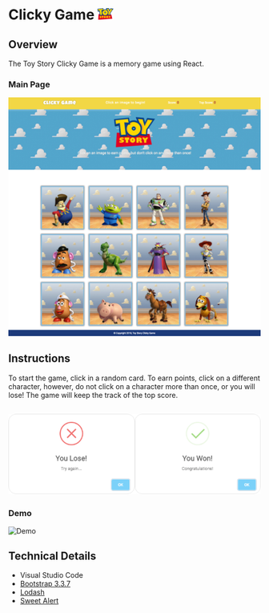 # Clicky Game <img src="src/images/logo.png" width="32">

## Overview 
The Toy Story Clicky Game is a memory game using React.

### Main Page 
![mainPage](src/images/mainPage.png)

## Instructions

To start the game, click in a random card. To earn points, click on a different character, however, do not click on a character more than once, or you will lose! 
The game will keep the track of the top score.

![Alerts](src/images/alert.png)
---
### Demo
![Demo](src/images/demo.gif)



## Technical Details 

* Visual Studio Code
* [Bootstrap 3.3.7](https://getbootstrap.com/docs/3.3/)
* [Lodash](https://lodash.com/) 
* [Sweet Alert](https://sweetalert.js.org/guides/)